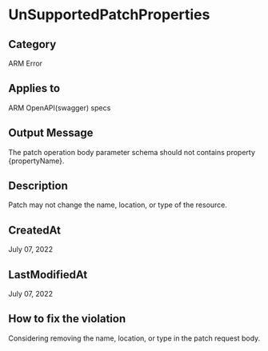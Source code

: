 # UnSupportedPatchProperties

## Category

ARM Error

## Applies to

ARM OpenAPI(swagger) specs

## Output Message

The patch operation body parameter schema should not contains property {propertyName}.

## Description

Patch may not change the name, location, or type of the resource.

## CreatedAt

July 07, 2022

## LastModifiedAt

July 07, 2022

## How to fix the violation

Considering removing the name, location, or type in the patch request body.
